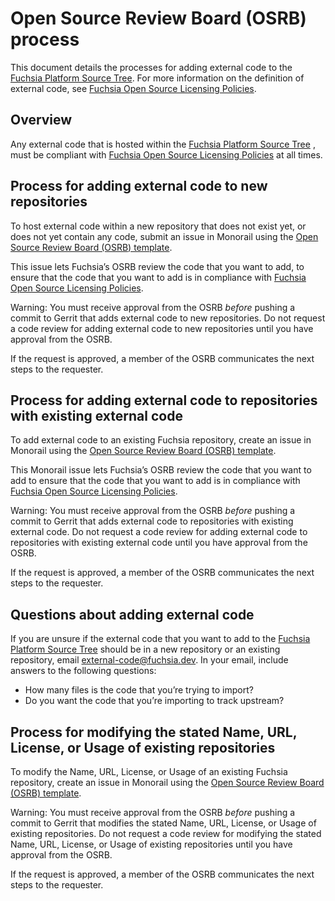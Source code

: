 # Open Source Review Board (OSRB) process

This document details the processes for adding external code to the
[Fuchsia Platform Source Tree](https://fuchsia.googlesource.com/).
For more information on the definition of external code,
see [Fuchsia Open Source Licensing Policies](contribute/governance/policy/open-source-licensing-policies.md).

## Overview

Any external code that is hosted within the [Fuchsia Platform Source Tree](https://fuchsia.googlesource.com/)
, must be compliant with [Fuchsia Open Source Licensing Policies](contribute/governance/policy/open-source-licensing-policies.md)
at all times.

## Process for adding external code to new repositories

To host external code within a new repository that does not exist yet, or does
not yet contain any code, submit an issue in Monorail using the
[Open Source Review Board (OSRB) template](https://bugs.fuchsia.dev/p/fuchsia/issues/entry?template=Open+Source+Review+Board+).

This issue lets Fuchsia’s OSRB review the code that you want to add, to ensure
that the code that you want to add is in compliance with [Fuchsia Open Source Licensing Policies](contribute/governance/policy/open-source-licensing-policies.md).

Warning: You must receive approval from the OSRB _before_ pushing a commit to Gerrit that adds external code to new repositories. Do not request a code review for adding external code to new repositories until you have approval from the OSRB.

If the request is approved, a member of the OSRB communicates the next steps
to the requester.

## Process for adding external code to repositories with existing external code

To add external code to an existing Fuchsia repository, create an issue in
Monorail using the [Open Source Review Board (OSRB) template](https://bugs.fuchsia.dev/p/fuchsia/issues/entry?template=Open+Source+Review+Board+).

This Monorail issue lets Fuchsia’s OSRB review the code that you want to add
to ensure that the code that you want to add is in compliance with
[Fuchsia Open Source Licensing Policies](contribute/governance/policy/open-source-licensing-policies.md).

Warning: You must receive approval from the OSRB _before_ pushing a commit to Gerrit that adds external code to repositories with existing external code. Do not request a code review for adding external code to repositories with existing external code until you have approval from the OSRB.

If the request is approved, a member of the OSRB communicates the next steps
to the requester.

## Questions about adding external code

If you are unsure if the external code that you want to add to the
[Fuchsia Platform Source Tree](https://fuchsia.googlesource.com/) should be in
a new repository or an existing repository, email [external-code@fuchsia.dev](https://groups.google.com/a/fuchsia.dev/g/external-code).
In your email, include answers to the following questions:

  * How many files is the code that you’re trying to import?
  * Do you want the code that you’re importing to track upstream?

## Process for modifying the stated Name, URL, License, or Usage of existing repositories

To modify the Name, URL, License, or Usage of an existing Fuchsia repository,
create an issue in Monorail using the [Open Source Review Board (OSRB) template](https://bugs.fuchsia.dev/p/fuchsia/issues/entry?template=Open+Source+Review+Board+).

Warning: You must receive approval from the OSRB _before_ pushing a commit to Gerrit that modifies the stated Name, URL, License, or Usage of existing repositories. Do not request a code review for  modifying the stated Name, URL, License, or Usage of existing repositories until you have approval from the OSRB.

If the request is approved, a member of the OSRB communicates the next steps
to the requester.

